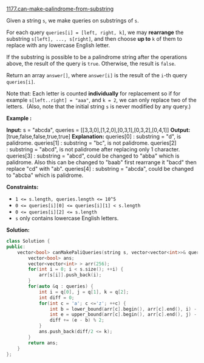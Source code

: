 [1177.can-make-palindrome-from-substring](https://leetcode.com/problems/can-make-palindrome-from-substring/)  

Given a string `s`, we make queries on substrings of `s`.

For each query `queries[i] = [left, right, k]`, we may **rearrange** the substring `s[left], ..., s[right]`, and then choose **up to** `k` of them to replace with any lowercase English letter. 

If the substring is possible to be a palindrome string after the operations above, the result of the query is `true`. Otherwise, the result is `false`.

Return an array `answer[]`, where `answer[i]` is the result of the `i`\-th query `queries[i]`.

Note that: Each letter is counted **individually** for replacement so if for example `s[left..right] = "aaa"`, and `k = 2`, we can only replace two of the letters.  (Also, note that the initial string `s` is never modified by any query.)

**Example :**

**Input:** s = "abcda", queries = \[\[3,3,0\],\[1,2,0\],\[0,3,1\],\[0,3,2\],\[0,4,1\]\]
**Output:** \[true,false,false,true,true\]
**Explanation:**
queries\[0\] : substring = "d", is palidrome.
queries\[1\] : substring = "bc", is not palidrome.
queries\[2\] : substring = "abcd", is not palidrome after replacing only 1 character.
queries\[3\] : substring = "abcd", could be changed to "abba" which is palidrome. Also this can be changed to "baab" first rearrange it "bacd" then replace "cd" with "ab".
queries\[4\] : substring = "abcda", could be changed to "abcba" which is palidrome.

**Constraints:**

*   `1 <= s.length, queries.length <= 10^5`
*   `0 <= queries[i][0] <= queries[i][1] < s.length`
*   `0 <= queries[i][2] <= s.length`
*   `s` only contains lowercase English letters.  



**Solution:**  

```cpp
class Solution {
public:
    vector<bool> canMakePaliQueries(string s, vector<vector<int>>& queries) {
        vector<bool> ans;
        vector<vector<int> > arr(256);
        for(int i = 0; i < s.size(); ++i) {
            arr[s[i]].push_back(i);
        }
        for(auto &q : queries) {
            int i = q[0], j = q[1], k = q[2];
            int diff = 0;
            for(int c = 'a'; c <='z'; ++c) {
                int b = lower_bound(arr[c].begin(), arr[c].end(), i) - arr[c].begin();
                int e = upper_bound(arr[c].begin(), arr[c].end(), j) - arr[c].begin();
                diff += (e - b) % 2;
            }
            ans.push_back(diff/2 <= k);
        }
        return ans;
    }
};
```
      